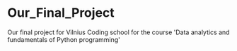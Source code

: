 # Our_Final_Project
Our final project for Vilnius Coding school for the course 'Data analytics and fundamentals of Python programming'
